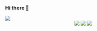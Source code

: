 ### Hi there 👋

<img src="https://capsule-render.vercel.app/api?type=waving&color=auto&height=200&section=header&text=SeongukHeo&fontSize=90" />

<div align="center">
	<img src="https://img.shields.io/badge/Android-34A853?style=flat&logo=Android&logoColor=white" />
	<img src="https://img.shields.io/badge/Firebase-FFCA28?style=flat&logo=HTML5&logoColor=white" />
	<img src="https://img.shields.io/badge/CSS3-1572B6?style=flat&logo=CSS3&logoColor=white" />
</div>

<!--
**seongukHEO/seongukHEO** is a ✨ _special_ ✨ repository because its `README.md` (this file) appears on your GitHub profile.

Here are some ideas to get you started:
![Anurag's GitHub stats](https://github-readme-stats.vercel.app/api?username=seongukHEO&show_icons=true&theme=radical)

- 🔭 I’m currently working on ...
- 🌱 I’m currently learning ...
- 👯 I’m looking to collaborate on ...
- 🤔 I’m looking for help with ...
- 💬 Ask me about ...
- 📫 How to reach me: ...
- 😄 Pronouns: ...
- ⚡ Fun fact: ...
-->


